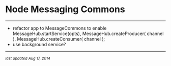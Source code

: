 # Node Messaging Commons
- - -

- refactor app to MessageCommons to enable MessageHub.startService(opts), MessageHub.createProducer( channel ), MessageHub.createConsumer( channel );
- use background service?


- - -
<p><small><em>last updated Aug 17, 2014</em></small></p>
